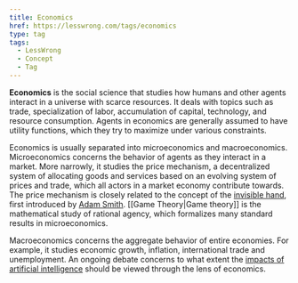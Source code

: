 ```yaml
---
title: Economics
href: https://lesswrong.com/tags/economics
type: tag
tags:
  - LessWrong
  - Concept
  - Tag
---
```


**Economics** is the social science that studies how humans and other agents interact in a universe with scarce resources. It deals with topics such as trade, specialization of labor, accumulation of capital, technology, and resource consumption. Agents in economics are generally assumed to have utility functions, which they try to maximize under various constraints.

Economics is usually separated into microeconomics and macroeconomics. Microeconomics concerns the behavior of agents as they interact in a market. More narrowly, it studies the price mechanism, a decentralized system of allocating goods and services based on an evolving system of prices and trade, which all actors in a market economy contribute towards. The price mechanism is closely related to the concept of the [invisible hand](https://en.wikipedia.org/wiki/Invisible_hand), first introduced by [Adam Smith](https://en.wikipedia.org/wiki/Adam_Smith). [[Game Theory|Game theory]] is the mathematical study of rational agency, which formalizes many standard results in microeconomics.

Macroeconomics concerns the aggregate behavior of entire economies. For example, it studies economic growth, inflation, international trade and unemployment. An ongoing debate concerns to what extent the [impacts of artificial intelligence](https://www.lesswrong.com/tag/economic-consequences-of-agi) should be viewed through the lens of economics.